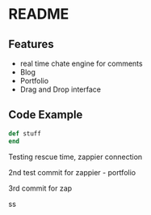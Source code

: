 # README

## Features

- real time chate engine for comments
- Blog
- Portfolio
- Drag and Drop interface

## Code Example

``` ruby
def stuff
end
```

Testing rescue time, zappier connection 

2nd test commit for zappier - portfolio

3rd commit for zap


ss